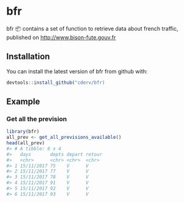 
<!-- README.md is generated from README.Rmd. Please edit that file -->

# bfr

bfr 📦 contains a set of function to retrieve data about french traffic,
published on <http://www.bison-fute.gouv.fr>

## Installation

You can install the latest version of bfr from github with:

``` r
devtools::install_github("cderv/bfr)
```

## Example

### Get all the prevision

``` r
library(bfr)
all_prev <- get_all_previsions_available()
head(all_prev)
#> # A tibble: 6 x 4
#>   days       depts depart retour
#>   <chr>      <chr> <chr>  <chr> 
#> 1 15/11/2017 75    V      V     
#> 2 15/11/2017 77    V      V     
#> 3 15/11/2017 78    V      V     
#> 4 15/11/2017 91    V      V     
#> 5 15/11/2017 92    V      V     
#> 6 15/11/2017 93    V      V
```
